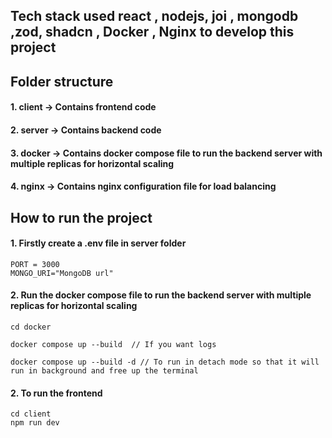 ## Tech stack used react , nodejs, joi , mongodb ,zod, shadcn , Docker , Nginx to develop this project

## Folder structure

#### 1. client -> Contains frontend code

#### 2. server -> Contains backend code

#### 3. docker -> Contains docker compose file to run the backend server with multiple replicas for horizontal scaling

#### 4. nginx -> Contains nginx configuration file for load balancing

## How to run the project

#### 1. Firstly create a .env file in server folder 
```
PORT = 3000
MONGO_URI="MongoDB url"
```

#### 2. Run the docker compose file to run the backend server with multiple replicas for horizontal scaling

```
cd docker

docker compose up --build  // If you want logs

docker compose up --build -d // To run in detach mode so that it will run in background and free up the terminal
```

#### 2. To run the frontend

```
cd client
npm run dev
```
